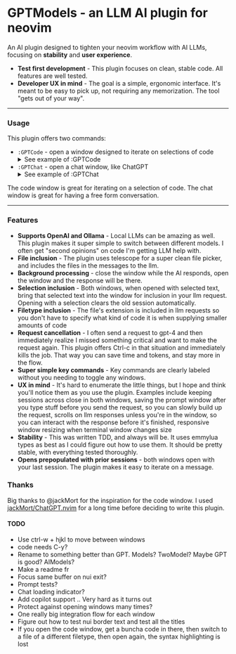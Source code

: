 # GPTModels - an LLM AI plugin for neovim

An AI plugin designed to tighten your neovim workflow with AI LLMs, focusing on **stability** and **user experience**.

* **Test first development** - This plugin focuses on clean, stable code. All features are well tested.
* **Developer UX in mind** - The goal is a simple, ergonomic interface. It's meant to be easy to pick up, not requiring any memorization. The tool "gets out of your way".

---

### Usage

This plugin offers two commands:

* `:GPTCode` - open a window designed to iterate on selections of code
      <details>
        <summary>See example of :GPTCode</summary>
        <img width="1271" alt="image of :GPTChat window" src="https://github.com/Aaronik/GPT.nvim/assets/1324601/3e642a48-ce56-4295-a5fa-368b523bab2e">
      </details>
* `:GPTChat` - open a chat window, like ChatGPT
      <details>
        <summary>See example of :GPTChat</summary>
        <img width="1271" alt="image of :GPTCode window" src="https://github.com/Aaronik/GPT.nvim/assets/1324601/ca6604af-302f-4a44-8964-bb683633031e">
      </details>

The code window is great for iterating on a selection of code.
The chat window is great for having a free form conversation.

---

### Features

* **Supports OpenAI and Ollama** - Local LLMs can be amazing as well. This plugin makes it super simple to switch between different models. I often get "second opinions" on code I'm getting LLM help with.
* **File inclusion** - The plugin uses telescope for a super clean file picker, and includes the files in the messages to the llm.
* **Background processing** - close the window while the AI responds, open the window and the response will be there.
* **Selection inclusion** - Both windows, when opened with selected text, bring that selected text into the window for inclusion in your llm request. Opening with a selection clears the old session automatically.
* **Filetype inclusion** - The file's extension is included in llm requests so you don't have to specify what kind of code it is when supplying smaller amounts of code
* **Request cancellation** - I often send a request to gpt-4 and then immediately realize I missed something critical and want to make the request again. This plugin offers Ctrl-c in that situation and immediately kills the job. That way you can save time and tokens, and stay more in the flow.
* **Super simple key commands** - Key commands are clearly labeled without you needing to toggle any windows.
* **UX in mind** - It's hard to enumerate the little things, but I hope and think you'll notice them as you use the plugin. Examples include keeping sessions across close in both windows, saving the prompt window after you type stuff before you send the request, so you can slowly build up the request, scrolls on llm responses unless you're in the window, so you can interact with the response before it's finished, responsive window resizing when terminal window changes size
* **Stability** - This was written TDD, and always will be. It uses emmylua types as best as I could figure out how to use them. It should be pretty stable, with everything tested thoroughly.
* **Opens prepopulated with prior sessions** - both windows open with your last session. The plugin makes it easy to iterate on a message.

### Thanks
Big thanks to @jackMort for the inspiration for the code window. I used [jackMort/ChatGPT.nvim](https://github.com/jackMort/ChatGPT.nvim) for a long time before deciding to write this plugin.

#### TODO

* Use ctrl-w + hjkl to move between windows
* code needs C-y?
* Rename to something better than GPT. Models? TwoModel? Maybe GPT is good? AIModels?
* Make a readme fr
* Focus same buffer on nui exit?
* Prompt tests?
* Chat loading indicator?
* Add copilot support .. Very hard as it turns out
* Protect against opening windows many times?
* One really big integration flow for each window
* Figure out how to test nui border text and test all the titles
* If you open the code window, get a buncha code in there, then switch to a file of a different filetype, then open again, the syntax highlighting is lost
